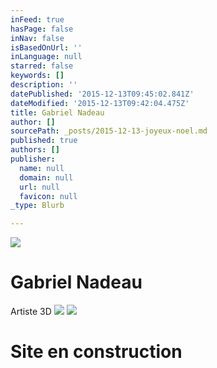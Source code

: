 ```yaml
---
inFeed: true
hasPage: false
inNav: false
isBasedOnUrl: ''
inLanguage: null
starred: false
keywords: []
description: ''
datePublished: '2015-12-13T09:45:02.841Z'
dateModified: '2015-12-13T09:42:04.475Z'
title: Gabriel Nadeau
author: []
sourcePath: _posts/2015-12-13-joyeux-noel.md
published: true
authors: []
publisher:
  name: null
  domain: null
  url: null
  favicon: null
_type: Blurb

---
```

![](https://the-grid-user-content.s3-us-west-2.amazonaws.com/14632c6b-89a6-4159-8ba4-b07046e928f0.jpg)

# Gabriel Nadeau

Artiste 3D
![](https://the-grid-user-content.s3-us-west-2.amazonaws.com/34cc9437-b5d7-424d-8250-7a3ed82b20ca.png)
![](https://the-grid-user-content.s3-us-west-2.amazonaws.com/892a3c7d-16d1-474f-b0be-ab344d8b7b74.png)

# Site en construction